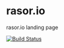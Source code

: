 # rasor.io
rasor.io landing page 

[![Build Status](https://travis-ci.org/tlrasor/rasor.io.svg?branch=master)](https://travis-ci.org/tlrasor/rasor.io)